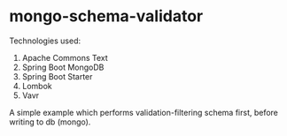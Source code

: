 # mongo-schema-validator

Technologies used:
1) Apache Commons Text
2) Spring Boot MongoDB
3) Spring Boot Starter
4) Lombok
5) Vavr

A simple example which performs validation-filtering schema first, before writing to db (mongo).
